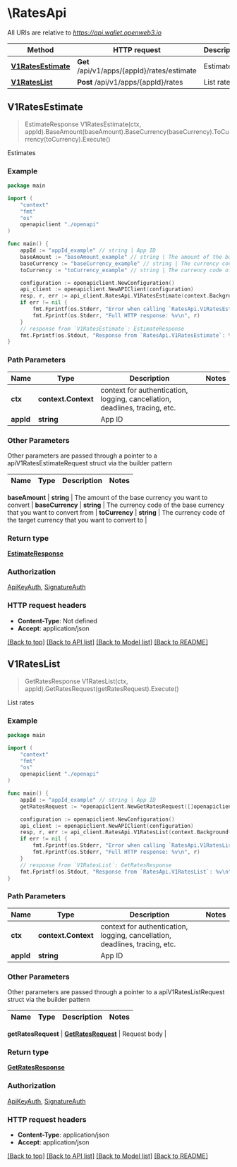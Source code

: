 # \RatesApi

All URIs are relative to *https://api.wallet.openweb3.io*

Method | HTTP request | Description
------------- | ------------- | -------------
[**V1RatesEstimate**](RatesApi.md#V1RatesEstimate) | **Get** /api/v1/apps/{appId}/rates/estimate | Estimates
[**V1RatesList**](RatesApi.md#V1RatesList) | **Post** /api/v1/apps/{appId}/rates | List rates



## V1RatesEstimate

> EstimateResponse V1RatesEstimate(ctx, appId).BaseAmount(baseAmount).BaseCurrency(baseCurrency).ToCurrency(toCurrency).Execute()

Estimates



### Example

```go
package main

import (
    "context"
    "fmt"
    "os"
    openapiclient "./openapi"
)

func main() {
    appId := "appId_example" // string | App ID
    baseAmount := "baseAmount_example" // string | The amount of the base currency you want to convert
    baseCurrency := "baseCurrency_example" // string | The currency code of the base currency that you want to convert from
    toCurrency := "toCurrency_example" // string | The currency code of the target currency that you want to convert to

    configuration := openapiclient.NewConfiguration()
    api_client := openapiclient.NewAPIClient(configuration)
    resp, r, err := api_client.RatesApi.V1RatesEstimate(context.Background(), appId).BaseAmount(baseAmount).BaseCurrency(baseCurrency).ToCurrency(toCurrency).Execute()
    if err != nil {
        fmt.Fprintf(os.Stderr, "Error when calling `RatesApi.V1RatesEstimate``: %v\n", err)
        fmt.Fprintf(os.Stderr, "Full HTTP response: %v\n", r)
    }
    // response from `V1RatesEstimate`: EstimateResponse
    fmt.Fprintf(os.Stdout, "Response from `RatesApi.V1RatesEstimate`: %v\n", resp)
}
```

### Path Parameters


Name | Type | Description  | Notes
------------- | ------------- | ------------- | -------------
**ctx** | **context.Context** | context for authentication, logging, cancellation, deadlines, tracing, etc.
**appId** | **string** | App ID | 

### Other Parameters

Other parameters are passed through a pointer to a apiV1RatesEstimateRequest struct via the builder pattern


Name | Type | Description  | Notes
------------- | ------------- | ------------- | -------------

 **baseAmount** | **string** | The amount of the base currency you want to convert | 
 **baseCurrency** | **string** | The currency code of the base currency that you want to convert from | 
 **toCurrency** | **string** | The currency code of the target currency that you want to convert to | 

### Return type

[**EstimateResponse**](EstimateResponse.md)

### Authorization

[ApiKeyAuth](../README.md#ApiKeyAuth), [SignatureAuth](../README.md#SignatureAuth)

### HTTP request headers

- **Content-Type**: Not defined
- **Accept**: application/json

[[Back to top]](#) [[Back to API list]](../README.md#documentation-for-api-endpoints)
[[Back to Model list]](../README.md#documentation-for-models)
[[Back to README]](../README.md)


## V1RatesList

> GetRatesResponse V1RatesList(ctx, appId).GetRatesRequest(getRatesRequest).Execute()

List rates



### Example

```go
package main

import (
    "context"
    "fmt"
    "os"
    openapiclient "./openapi"
)

func main() {
    appId := "appId_example" // string | App ID
    getRatesRequest := *openapiclient.NewGetRatesRequest([]openapiclient.CurrencyPair{*openapiclient.NewCurrencyPair("BaseCurrency_example", "ToCurrency_example")}) // GetRatesRequest | Request body

    configuration := openapiclient.NewConfiguration()
    api_client := openapiclient.NewAPIClient(configuration)
    resp, r, err := api_client.RatesApi.V1RatesList(context.Background(), appId).GetRatesRequest(getRatesRequest).Execute()
    if err != nil {
        fmt.Fprintf(os.Stderr, "Error when calling `RatesApi.V1RatesList``: %v\n", err)
        fmt.Fprintf(os.Stderr, "Full HTTP response: %v\n", r)
    }
    // response from `V1RatesList`: GetRatesResponse
    fmt.Fprintf(os.Stdout, "Response from `RatesApi.V1RatesList`: %v\n", resp)
}
```

### Path Parameters


Name | Type | Description  | Notes
------------- | ------------- | ------------- | -------------
**ctx** | **context.Context** | context for authentication, logging, cancellation, deadlines, tracing, etc.
**appId** | **string** | App ID | 

### Other Parameters

Other parameters are passed through a pointer to a apiV1RatesListRequest struct via the builder pattern


Name | Type | Description  | Notes
------------- | ------------- | ------------- | -------------

 **getRatesRequest** | [**GetRatesRequest**](GetRatesRequest.md) | Request body | 

### Return type

[**GetRatesResponse**](GetRatesResponse.md)

### Authorization

[ApiKeyAuth](../README.md#ApiKeyAuth), [SignatureAuth](../README.md#SignatureAuth)

### HTTP request headers

- **Content-Type**: application/json
- **Accept**: application/json

[[Back to top]](#) [[Back to API list]](../README.md#documentation-for-api-endpoints)
[[Back to Model list]](../README.md#documentation-for-models)
[[Back to README]](../README.md)

